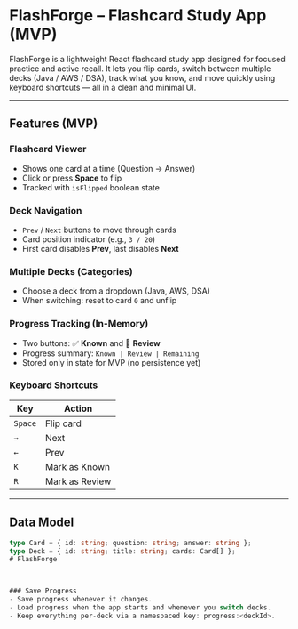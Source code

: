 # FlashForge – Flashcard Study App (MVP)

FlashForge is a lightweight React flashcard study app designed for focused practice and active recall. It lets you flip cards, switch between multiple decks (Java / AWS / DSA), track what you know, and move quickly using keyboard shortcuts — all in a clean and minimal UI.

---

## Features (MVP)

### Flashcard Viewer
- Shows one card at a time (Question → Answer)
- Click or press **Space** to flip
- Tracked with `isFlipped` boolean state

### Deck Navigation
- `Prev` / `Next` buttons to move through cards
- Card position indicator (e.g., `3 / 20`)
- First card disables **Prev**, last disables **Next**

### Multiple Decks (Categories)
- Choose a deck from a dropdown (Java, AWS, DSA)
- When switching: reset to card `0` and unflip

### Progress Tracking (In-Memory)
- Two buttons: ✅ **Known** and 🔁 **Review**
- Progress summary: `Known | Review | Remaining`
- Stored only in state for MVP (no persistence yet)

### Keyboard Shortcuts
| Key | Action |
|-----|--------|
| `Space` | Flip card |
| `→` | Next |
| `←` | Prev |
| `K` | Mark as Known |
| `R` | Mark as Review |

---

## Data Model

```ts
type Card = { id: string; question: string; answer: string };
type Deck = { id: string; title: string; cards: Card[] };
#   F l a s h F o r g e 
 
 

### Save Progress
- Save progress whenever it changes.
- Load progress when the app starts and whenever you switch decks.
- Keep everything per-deck via a namespaced key: progress:<deckId>.